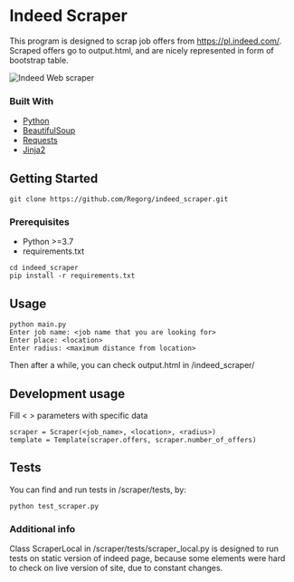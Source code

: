 # Indeed Scraper
This program is designed to scrap job offers from https://pl.indeed.com/. Scraped offers go to output.html, and are nicely represented in form of bootstrap table.

![Indeed Web scraper](https://i.imgur.com/DVAChtO.png)

### Built With
* [Python](https://www.python.org/)
* [BeautifulSoup](https://www.crummy.com/software/BeautifulSoup/bs4/doc/)
* [Requests](https://requests.readthedocs.io/en/master/)
* [Jinja2](https://jinja.palletsprojects.com/en/2.11.x/)



## Getting Started

```
git clone https://github.com/Regorg/indeed_scraper.git
```

### Prerequisites
* Python >=3.7
* requirements.txt
```
cd indeed_scraper
pip install -r requirements.txt
```

<!-- USAGE EXAMPLES -->
## Usage

```
python main.py
Enter job name: <job name that you are looking for>
Enter place: <location>
Enter radius: <maximum distance from location>
```
Then after a while, you can check output.html in /indeed_scraper/

## Development usage

Fill < > parameters with specific data
```
scraper = Scraper(<job_name>, <location>, <radius>)
template = Template(scraper.offers, scraper.number_of_offers)
```

## Tests
You can find and run tests in /scraper/tests, by:
```
python test_scraper.py
```

### Additional info
Class ScraperLocal in /scraper/tests/scraper_local.py is designed to run tests on static version of indeed page, because some elements were hard to check on live version of site, due to constant changes. 
